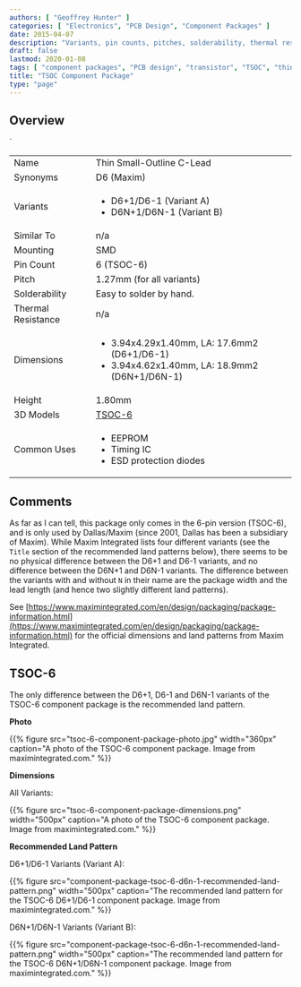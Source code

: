 ```yaml
---
authors: [ "Geoffrey Hunter" ]
categories: [ "Electronics", "PCB Design", "Component Packages" ]
date: 2015-04-07
description: "Variants, pin counts, pitches, solderability, thermal resistances, dimensions, land patterns, 3D models and more info for the TSOC component package."
draft: false
lastmod: 2020-01-08
tags: [ "component packages", "PCB design", "transistor", "TSOC", "thin small-outline C-Lead", "TSOC-6", "D6-1", "D6N-1", "Dallas", "Maxim" ]
title: "TSOC Component Package"
type: "page"
---
```


## Overview

<table>
  <tbody>
    <tr>
      <td>Name</td>
      <td>Thin Small-Outline C-Lead</td>
    </tr>
    <tr>
      <td>Synonyms</td>
      <td>D6 (Maxim)</td>
    </tr>
    <tr>
      <td>Variants</td>
      <td>
        <ul>
          <li>D6+1/D6-1 (Variant A)</li>
          <li>D6N+1/D6N-1 (Variant B)</li>
        </ul>
      </td>
    </tr>
    <tr>
      <td>Similar To</td>
      <td>n/a</td>
    </tr>
    <tr>
      <td>Mounting</td>
      <td>SMD</td>
    </tr>
    <tr>
      <td>Pin Count</td>
      <td>6 (TSOC-6)</td>
    </tr>
    <tr>
      <td>Pitch</td>
      <td>1.27mm (for all variants)</td>
    </tr>
    <tr>
      <td>Solderability</td>
      <td>Easy to solder by hand.</td>
    </tr>
    <tr>
      <td>Thermal Resistance</td>
      <td>n/a</td>
    </tr>
    <tr>
      <td>Dimensions</td>
      <td>
        <ul>
          <li>3.94x4.29x1.40mm, LA: 17.6mm2 (D6+1/D6-1)</li>
          <li>3.94x4.62x1.40mm, LA: 18.9mm2 (D6N+1/D6N-1)</li>
        </ul>
      </td>`
    </tr>
    <tr>
      <td>Height</td>
      <td>1.80mm</td>
    </tr>
    <tr>
      <td>3D Models</td>
      <td><a href="http://www.3dcontentcentral.com/secure/download-model.aspx?catalogid=171&id=166218">TSOC-6</a></td>
    </tr>
    <tr>
      <td>Common Uses</td>
      <td>
        <ul>
          <li>EEPROM</li>
          <li>Timing IC</li>
          <li>ESD protection diodes</li>
        </ul>
      </td>
    </tr>
  </tbody>
</table>

## Comments

As far as I can tell, this package only comes in the 6-pin version (TSOC-6), and is only used by Dallas/Maxim (since 2001, Dallas has been a subsidiary of Maxim). While Maxim Integrated lists four different variants (see the `Title` section of the recommended land patterns below), there seems to be no physical difference between the D6+1 and D6-1 variants, and no difference between the D6N+1 and D6N-1 variants. The difference between the variants with and without `N` in their name are the package width and the lead length (and hence two slightly different land patterns).

See [https://www.maximintegrated.com/en/design/packaging/package-information.html](https://www.maximintegrated.com/en/design/packaging/package-information.html) for the official dimensions and land patterns from Maxim Integrated.

## TSOC-6

The only difference between the D6+1, D6-1 and D6N-1 variants of the TSOC-6 component package is the recommended land pattern.

**Photo**

{{% figure src="tsoc-6-component-package-photo.jpg" width="360px" caption="A photo of the TSOC-6 component package. Image from maximintegrated.com." %}}

**Dimensions**

All Variants:

{{% figure src="tsoc-6-component-package-dimensions.png" width="500px" caption="A photo of the TSOC-6 component package. Image from maximintegrated.com." %}}

**Recommended Land Pattern**

D6+1/D6-1 Variants (Variant A):

{{% figure src="component-package-tsoc-6-d6n-1-recommended-land-pattern.png" width="500px" caption="The recommended land pattern for the TSOC-6 D6+1/D6-1 component package. Image from maximintegrated.com." %}}

D6N+1/D6N-1 Variants (Variant B):

{{% figure src="component-package-tsoc-6-d6n-1-recommended-land-pattern.png" width="500px" caption="The recommended land pattern for the TSOC-6 D6N+1/D6N-1 component package. Image from maximintegrated.com." %}}
